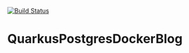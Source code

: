 [![Build Status](https://travis-ci.org/EduardVavrynchuk/QuarkusPostgresDockerBlog.svg?branch=master)](https://travis-ci.org/EduardVavrynchuk/QuarkusPostgresDockerBlog)

# QuarkusPostgresDockerBlog
